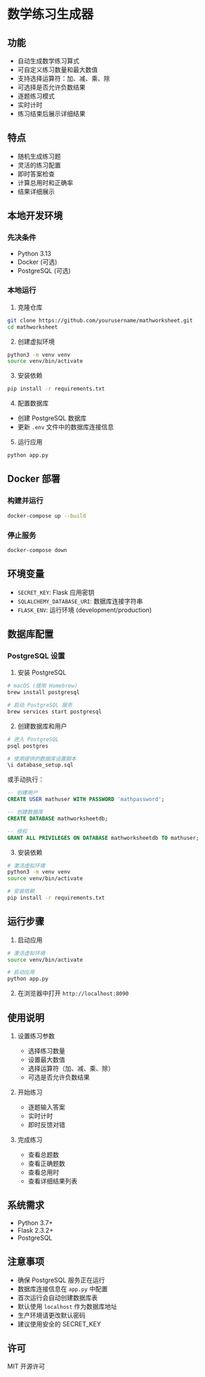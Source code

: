 # 数学练习生成器

## 功能
- 自动生成数学练习算式
- 可自定义练习数量和最大数值
- 支持选择运算符：加、减、乘、除
- 可选择是否允许负数结果
- 逐题练习模式
- 实时计时
- 练习结束后展示详细结果

## 特点
- 随机生成练习题
- 灵活的练习配置
- 即时答案检查
- 计算总用时和正确率
- 结果详细展示

## 本地开发环境

### 先决条件
- Python 3.13
- Docker (可选)
- PostgreSQL (可选)

### 本地运行

1. 克隆仓库
```bash
git clone https://github.com/yourusername/mathworksheet.git
cd mathworksheet
```

2. 创建虚拟环境
```bash
python3 -m venv venv
source venv/bin/activate
```

3. 安装依赖
```bash
pip install -r requirements.txt
```

4. 配置数据库
- 创建 PostgreSQL 数据库
- 更新 `.env` 文件中的数据库连接信息

5. 运行应用
```bash
python app.py
```

## Docker 部署

### 构建并运行
```bash
docker-compose up --build
```

### 停止服务
```bash
docker-compose down
```

## 环境变量
- `SECRET_KEY`: Flask 应用密钥
- `SQLALCHEMY_DATABASE_URI`: 数据库连接字符串
- `FLASK_ENV`: 运行环境 (development/production)

## 数据库配置

### PostgreSQL 设置

1. 安装 PostgreSQL
```bash
# macOS (使用 Homebrew)
brew install postgresql

# 启动 PostgreSQL 服务
brew services start postgresql
```

2. 创建数据库和用户
```bash
# 进入 PostgreSQL
psql postgres

# 使用提供的数据库设置脚本
\i database_setup.sql
```

或手动执行：
```sql
-- 创建用户
CREATE USER mathuser WITH PASSWORD 'mathpassword';

-- 创建数据库
CREATE DATABASE mathworksheetdb;

-- 授权
GRANT ALL PRIVILEGES ON DATABASE mathworksheetdb TO mathuser;
```

3. 安装依赖
```bash
# 激活虚拟环境
python3 -m venv venv
source venv/bin/activate

# 安装依赖
pip install -r requirements.txt
```

## 运行步骤
1. 启动应用
```bash
# 激活虚拟环境
source venv/bin/activate

# 启动应用
python app.py
```

2. 在浏览器中打开 `http://localhost:8090`

## 使用说明
1. 设置练习参数
   - 选择练习数量
   - 设置最大数值
   - 选择运算符（加、减、乘、除）
   - 可选是否允许负数结果

2. 开始练习
   - 逐题输入答案
   - 实时计时
   - 即时反馈对错

3. 完成练习
   - 查看总题数
   - 查看正确题数
   - 查看总用时
   - 查看详细结果列表

## 系统需求
- Python 3.7+
- Flask 2.3.2+
- PostgreSQL

## 注意事项

- 确保 PostgreSQL 服务正在运行
- 数据库连接信息在 `app.py` 中配置
- 首次运行会自动创建数据库表
- 默认使用 `localhost` 作为数据库地址
- 生产环境请更改默认密码
- 建议使用安全的 SECRET_KEY

## 许可
MIT 开源许可

